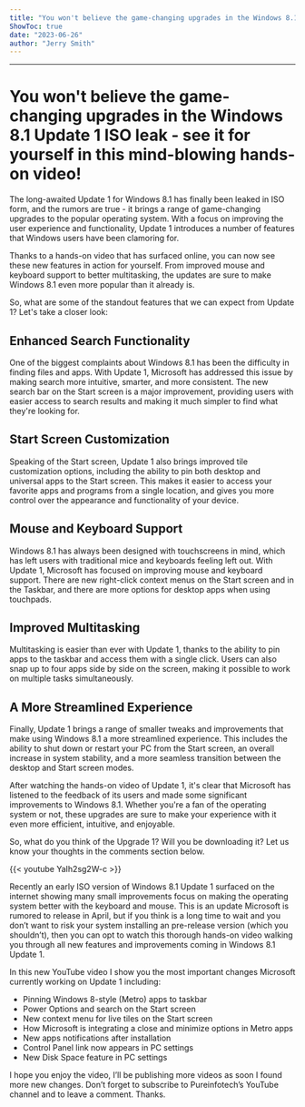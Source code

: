 ```yaml
---
title: "You won't believe the game-changing upgrades in the Windows 8.1 Update 1 Iso leak - see it for yourself in this mind-blowing hands-on video!"
ShowToc: true 
date: "2023-06-26"
author: "Jerry Smith"
---
```

*****
# You won't believe the game-changing upgrades in the Windows 8.1 Update 1 ISO leak - see it for yourself in this mind-blowing hands-on video!

The long-awaited Update 1 for Windows 8.1 has finally been leaked in ISO form, and the rumors are true - it brings a range of game-changing upgrades to the popular operating system. With a focus on improving the user experience and functionality, Update 1 introduces a number of features that Windows users have been clamoring for.

Thanks to a hands-on video that has surfaced online, you can now see these new features in action for yourself. From improved mouse and keyboard support to better multitasking, the updates are sure to make Windows 8.1 even more popular than it already is.

So, what are some of the standout features that we can expect from Update 1? Let's take a closer look:

## Enhanced Search Functionality

One of the biggest complaints about Windows 8.1 has been the difficulty in finding files and apps. With Update 1, Microsoft has addressed this issue by making search more intuitive, smarter, and more consistent. The new search bar on the Start screen is a major improvement, providing users with easier access to search results and making it much simpler to find what they're looking for.

## Start Screen Customization

Speaking of the Start screen, Update 1 also brings improved tile customization options, including the ability to pin both desktop and universal apps to the Start screen. This makes it easier to access your favorite apps and programs from a single location, and gives you more control over the appearance and functionality of your device.

## Mouse and Keyboard Support

Windows 8.1 has always been designed with touchscreens in mind, which has left users with traditional mice and keyboards feeling left out. With Update 1, Microsoft has focused on improving mouse and keyboard support. There are new right-click context menus on the Start screen and in the Taskbar, and there are more options for desktop apps when using touchpads.

## Improved Multitasking

Multitasking is easier than ever with Update 1, thanks to the ability to pin apps to the taskbar and access them with a single click. Users can also snap up to four apps side by side on the screen, making it possible to work on multiple tasks simultaneously.

## A More Streamlined Experience

Finally, Update 1 brings a range of smaller tweaks and improvements that make using Windows 8.1 a more streamlined experience. This includes the ability to shut down or restart your PC from the Start screen, an overall increase in system stability, and a more seamless transition between the desktop and Start screen modes.

After watching the hands-on video of Update 1, it's clear that Microsoft has listened to the feedback of its users and made some significant improvements to Windows 8.1. Whether you're a fan of the operating system or not, these upgrades are sure to make your experience with it even more efficient, intuitive, and enjoyable.

So, what do you think of the Upgrade 1? Will you be downloading it? Let us know your thoughts in the comments section below.

{{< youtube YaIh2sg2W-c >}} 



Recently an early ISO version of Windows 8.1 Update 1 surfaced on the internet showing many small improvements focus on making the operating system better with the keyboard and mouse. This is an update Microsoft is rumored to release in April, but if you think is a long time to wait and you don’t want to risk your system installing an pre-release version (which you shouldn’t), then you can opt to watch this thorough hands-on video walking you through all new features and improvements coming in Windows 8.1 Update 1.
 
In this new YouTube video I show you the most important changes Microsoft currently working on Update 1 including:
 
- Pinning Windows 8-style (Metro) apps to taskbar
 - Power Options and search on the Start screen
 - New context menu for live tiles on the Start screen
 - How Microsoft is integrating a close and minimize options in Metro apps
 - New apps notifications after installation
 - Control Panel link now appears in PC settings
 - New Disk Space feature in PC settings

 
I hope you enjoy the video, I’ll be publishing more videos as soon I found more new changes. Don’t forget to subscribe to Pureinfotech’s YouTube channel and to leave a comment. Thanks.




